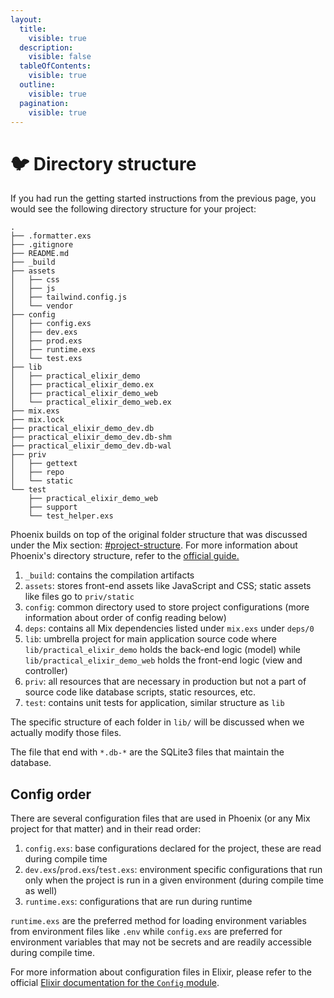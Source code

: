 ```yaml
---
layout:
  title:
    visible: true
  description:
    visible: false
  tableOfContents:
    visible: true
  outline:
    visible: true
  pagination:
    visible: true
---
```


# 🐦 Directory structure

If you had run the getting started instructions from the previous page, you would see the following directory structure for your project:

```
.
├── .formatter.exs
├── .gitignore
├── README.md
├── _build
├── assets
│   ├── css
│   ├── js
│   ├── tailwind.config.js
│   └── vendor
├── config
│   ├── config.exs
│   ├── dev.exs
│   ├── prod.exs
│   ├── runtime.exs
│   └── test.exs
├── lib
│   ├── practical_elixir_demo
│   ├── practical_elixir_demo.ex
│   ├── practical_elixir_demo_web
│   └── practical_elixir_demo_web.ex
├── mix.exs
├── mix.lock
├── practical_elixir_demo_dev.db
├── practical_elixir_demo_dev.db-shm
├── practical_elixir_demo_dev.db-wal
├── priv
│   ├── gettext
│   ├── repo
│   └── static
└── test
    ├── practical_elixir_demo_web
    ├── support
    └── test_helper.exs
```

Phoenix builds on top of the original folder structure that was discussed under the Mix section: [#project-structure](../elixir-fundamentals/mix.md#project-structure "mention"). For more information about Phoenix's directory structure, refer to the [official guide.](https://hexdocs.pm/phoenix/directory\_structure.html)

1. `_build`: contains the compilation artifacts
2. `assets`: stores front-end assets like JavaScript and CSS; static assets like files go to `priv/static`
3. `config`: common directory used to store project configurations (more information about order of config reading below)
4. `deps`: contains all Mix dependencies listed under `mix.exs` under `deps/0`
5. `lib`: umbrella project for main application source code where `lib/practical_elixir_demo` holds the back-end logic (model) while `lib/practical_elixir_demo_web` holds the front-end logic (view and controller)
6. `priv`: all resources that are necessary in production but not a part of source code like database scripts, static resources, etc.
7. `test`: contains unit tests for application, similar structure as `lib`

The specific structure of each folder in `lib/` will be discussed when we actually modify those files.

The file that end with `*.db-*` are the SQLite3 files that maintain the database.

## Config order

There are several configuration files that are used in Phoenix (or any Mix project for that matter) and in their read order:

1. `config.exs`: base configurations declared for the project, these are read during compile time
2. `dev.exs`/`prod.exs`/`test.exs`: environment specific configurations that run only when the project is run in a given environment (during compile time as well)
3. `runtime.exs`: configurations that are run during runtime

`runtime.exs` are the preferred method for loading environment variables from environment files like `.env` while `config.exs` are preferred for environment variables that may not be secrets and are readily accessible during compile time.

For more information about configuration files in Elixir, please refer to the official [Elixir documentation for the `Config` module](https://hexdocs.pm/elixir/main/Config.html).
